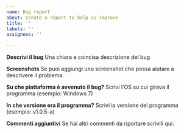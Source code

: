 ```yaml
---
name: Bug report
about: Create a report to help us improve
title: ''
labels: ''
assignees: ''

---
```


**Descrivi il bug**
Una chiara e coincisa descrizione del bug

**Screenshots**
Se puoi aggiungi uno screenshot che possa aiutare a descrivere il problema.

**Su che piattaforma è avvenuto il bug?**
Scrivi l'OS su cui girava il programma (esempio: Windows 7)

**In che versione era il programma?**
Scrivi la versione del programma (esempio: v1.0.5-a)

**Commenti aggiuntivi**
Se hai altri commenti da riportare scrivili qui.
